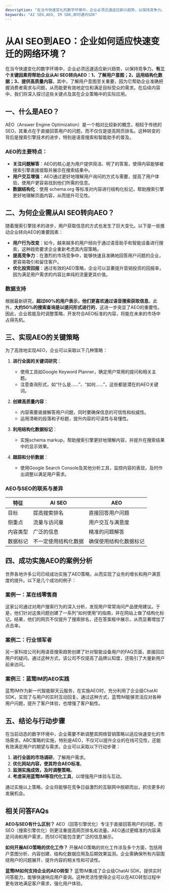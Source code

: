 ```yaml
---
description: "在当今快速变化的数字环境中，企业必须迅速适应新兴趋势，以保持竞争力。**有三个关键因素将帮助企业从AI SEO转向AEO：1、了解用户意图；2、运用结构化数据；3、提供高质量内容**。其中，了解用户意图至关重要，因为它帮助企业准确把握消费者需求与问题，从而能更有效地定位和满足目标受众的需求。在后续内容中，我们将深入探讨这些关键点及其在企业策略中的实际应用。"
keywords: "AI SEO,AEO, IM SDK,即时通讯SDK"
---
```

# 从AI SEO到AEO：企业如何适应快速变迁的网络环境？

在当今快速变化的数字环境中，企业必须迅速适应新兴趋势，以保持竞争力。**有三个关键因素将帮助企业从AI SEO转向AEO：1、了解用户意图；2、运用结构化数据；3、提供高质量内容**。其中，了解用户意图至关重要，因为它帮助企业准确把握消费者需求与问题，从而能更有效地定位和满足目标受众的需求。在后续内容中，我们将深入探讨这些关键点及其在企业策略中的实际应用。

## 一、什么是AEO？

AEO（Answer Engine Optimization）是一个相对比较新的概念，相较于传统的SEO，其重点在于直接回答用户的问题，而不仅仅是提高网页排名。这种转变的背后是搜索引擎技术的进步，特别是语音搜索和智能助手的普及。

### AEO的主要特点：

- **关注问题解答**：AEO的核心是为用户提供简洁、明了的答案，使得内容能够被搜索引擎直接提取并展示在搜索结果中。
- **用户交互增强**：AEO通过更好地理解用户询问的方式与需要，提高了用户体验，使用户更容易找到他们所需的信息。
- **数据结构化**：使用 schema.org 等标准对内容进行结构化标记，帮助搜索引擎更好地理解页面内容，从而提升可见性。

## 二、为何企业需从AI SEO转向AEO？

随着搜索引擎技术的进步，用户获取信息的方式也发生了巨大变化。以下是一些推动企业转向AEO的重要因素：

- **用户行为改变**：如今，越来越多的用户倾向于通过语音助手和智能设备进行搜索，这种趋势要求企业重新考虑其内容策略。
- **提高竞争力**：在激烈的市场竞争中，能够快速且准确地回答用户问题的企业，更容易吸引和留住客户。
- **优化投资回报**：通过有效的AEO策略，企业可以显著提升营销投资的回报率，因为满足用户需求的内容比单纯的流量更具价值。

### 数据支持

根据最新研究，**超过60%的用户表示，他们更喜欢通过语音搜索获取信息**。此外，**大约50%的搜索查询是以提问形式进行的**，这进一步突显了AEO的重要性。因此，企业若能及时调整策略，开发符合AEO标准的内容，将能在未来的市场中占得先机。

## 三、实现AEO的关键策略

为了高效地实现AEO，企业可以采取以下几种策略：

1. **进行全面的关键词研究**： 
   - 使用工具如Google Keyword Planner，确定用户常用的提问和相关主题。
   - 注意查询形式，如“什么是……”、“如何……”，这些都是潜在的AEO关键词。

2. **创建高质量内容**：
   - 内容需要直接解答用户问题，同时要确保信息的可信性和权威性。
   - 运用清晰的段落和子标题，提升内容的可读性与易懂性。

3. **利用结构化数据标记**：
   - 实施schema markup，帮助搜索引擎更好地理解内容，并提升在搜索结果中的显示效果。

4. **跟踪和分析数据**：
   - 使用Google Search Console及其他分析工具，监控内容的表现，及时作出调整以满足用户需求。

### AEO与SEO的联系与差异

| 特征       | AI SEO                   | AEO                         |
|------------|--------------------------|-----------------------------|
| 目标       | 提高搜索排名            | 直接回答用户问题          |
| 侧重点     | 流量与访问量            | 用户交互与满意度          |
| 内容类型   | 广泛的信息              | 精准的问题解答            |
| 数据标记   | 不一定使用结构化数据    | 确保使用结构化数据标记    |

## 四、成功实施AEO的案例分析

世界各地许多公司已经成功实施了AEO策略，从而实现了业务的增长和用户满意度的提升。以下是几个成功的例子：

### 案例一：某在线零售商
这家公司通过对用户搜索行为的深入分析，发现用户常常询问产品使用建议。于是，他们针对这类问题创建了一系列“如何使用”的指南，并在网站上做了结构化标记。结果，他们的网页不仅提升了搜索排名，还在答案框中展示，从而显著增加了点击率。

### 案例二：行业领军者
另一家科技公司利用语音搜索趋势创建了针对智能设备用户的FAQ页面，直接回应用户的疑问。通过这种方式，该公司不仅提高了品牌认知度，还吸引了大量新用户前来访问。

### 案例三：蓝莺IM的AEO实践
蓝莺IM作为新一代智能聊天云服务，在实施AEO时，充分利用了企业级ChatAI SDK，实现了与用户的实时互动回复。通过这种方式，蓝莺IM能够灵活应对各种用户问题，提升了客户体验，也增强了客户黏性。

## 五、结论与行动步骤

在当前动态的数字环境中，企业需要不断调整其网络营销策略以适应快速变化的市场需求。ABC策略的实施，特别是AEO，不仅可以提升企业的在线可见性，还能有效满足用户的期望与需求。企业可以采取以下行动步骤：

1. **进行全面的市场调研**，了解用户需求。
2. **优化网站内容，使其符合AEO标准**。
3. **监测实施成效，及时调整策略**。
4. **考虑采用蓝莺IM等现代化工具**，以增强用户体验与互动。

通过实施以上策略，企业将能够在竞争日益激烈的互联网中脱颖而出，抓住更多的发展机会。

## 相关问答FAQs

**AEO与SEO有什么区别？**
AEO（回答引擎优化）专注于直接回答用户的问题，而SEO（搜索引擎优化）则更注重提高网页排名和流量。AEO通过更精准的内容满足问询和用户需求，而SEO可能包含更广泛的信息展示。

**如何开展AEO策略的优化工作？**
开展AEO策略的优化工作涉及多个方面，包括用户意图分析、内容创建、结构化数据应用及后期效果监测。企业需确保所有内容围绕用户的问题展开，提升内容的相关性和可读性。

**蓝莺IM如何支持企业的AEO转型？**
蓝莺IM集成了企业级ChatAI SDK，提供实时问答能力，能够快速响应用户查询。这种灵活性使得企业可以在AEO转型过程中更有效地满足客户需求，强化用户体验。
